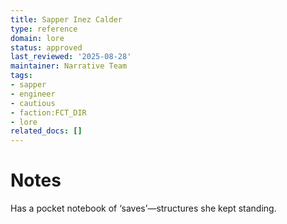 ```yaml
---
title: Sapper Inez Calder
type: reference
domain: lore
status: approved
last_reviewed: '2025-08-28'
maintainer: Narrative Team
tags:
- sapper
- engineer
- cautious
- faction:FCT_DIR
- lore
related_docs: []
---
```



# Notes

Has a pocket notebook of ‘saves’—structures she kept standing.
